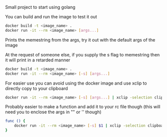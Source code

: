 Small project to start using golang

You can build and run the image to test it out

```sh
docker build -t <image_name> .
docker run -it --rm <image_name> [args...]
```

Prints the memestring from the args, try it out with the default args of the image


At the request of someone else, if you supply the s flag to memestring then it will print in a retarded manner

```sh
docker build -t <image_name> .
docker run -it --rm <image_name> [-s] [args...]
```


For easier use you can avoid using the docker image and use xclip to directly copy to your clipboard

```sh
docker run -it --rm <image_name> [-s] [args...] | xclip -selection clipboard
```

Probably easier to make a function and add it to your rc file though (this will need you to enclose the args in "" or '' though)
```sh
func () {
	docker run -it --rm <image_name> [-s] $1 | xclip -selection clipboard
}
```
